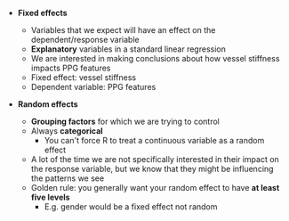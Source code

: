 
- **Fixed effects**
	- Variables that we expect will have an effect on the dependent/response variable
	- **Explanatory** variables in a standard linear regression
	- We are interested in making conclusions about how vessel stiffness impacts PPG features
	- Fixed effect: vessel stiffness
	- Dependent variable: PPG features

- **Random effects**
	- **Grouping factors** for which we are trying to control
	- Always **categorical**
		- You can't force R to treat a continuous variable as a random effect
	- A lot of the time we are not specifically interested in their impact on the response variable, but we know that they might be influencing the patterns we see
	- Golden rule: you generally want your random effect to have **at least five levels**
		- E.g. gender would be a fixed effect not random